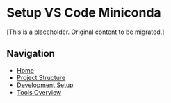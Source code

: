 # Setup VS Code Miniconda

[This is a placeholder. Original content to be migrated.]

## Navigation
- [Home](Home)
- [Project Structure](Project-Structure)
- [Development Setup](Development-Setup)
- [Tools Overview](Tools-Overview)
